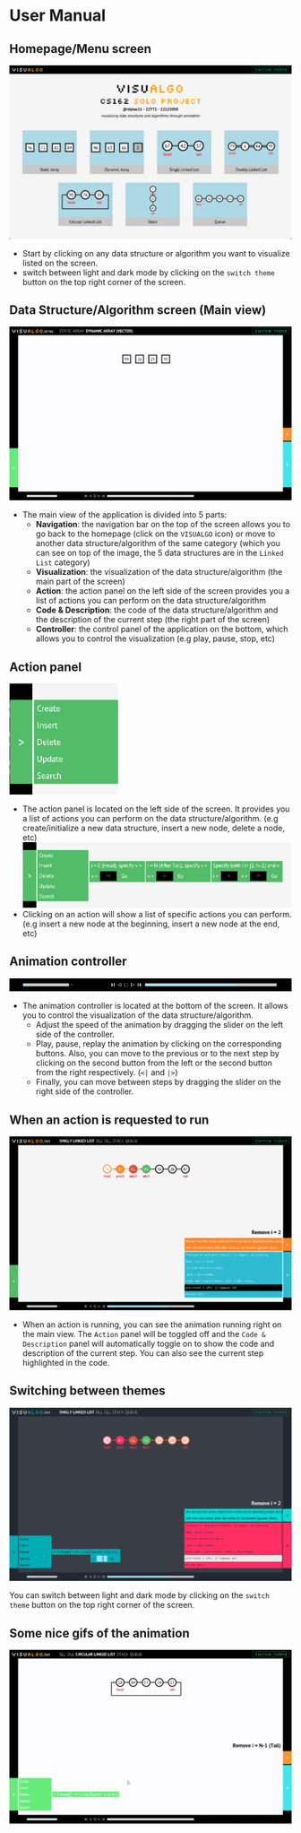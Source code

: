 # User Manual

## Homepage/Menu screen
![Homepage](docs/images/homepage.png)
- Start by clicking on any data structure or algorithm you want to visualize listed on the screen.
- switch between light and dark mode by clicking on the ```switch theme``` button on the top right corner of the screen.

## Data Structure/Algorithm screen (Main view)
<!-- ![Singly Linked List](docs/images/singly_linked_list_1.png) -->
![Dynamic Array push back](docs/images/dynamic_array_push_back.gif)

- The main view of the application is divided into 5 parts:
    - **Navigation**: the navigation bar on the top of the screen allows you to go back to the homepage (click on the ```VISUALGO``` icon) or move to another data structure/algorithm of the same category (which you can see on top of the image, the 5 data structures are in the ```Linked List``` category)
    - **Visualization**: the visualization of the data structure/algorithm (the main part of the screen)
    - **Action**: the action panel on the left side of the screen provides you a list of actions you can perform on the data structure/algorithm
    - **Code & Description**: the code of the data structure/algorithm and the description of the current step (the right part of the screen)
    - **Controller**: the control panel of the application on the bottom, which allows you to control the visualization (e.g play, pause, stop, etc)

## Action panel
![Action panel](docs/images/action.png)
- The action panel is located on the left side of the screen. It provides you a list of actions you can perform on the data structure/algorithm. (e.g create/initialize a new data structure, insert a new node, delete a node, etc)
![Action panel 2](docs/images/action_2.png)
- Clicking on an action will show a list of specific actions you can perform. (e.g insert a new node at the beginning, insert a new node at the end, etc)

## Animation controller
![Animation controller](docs/images/animation_controller.png)
- The animation controller is located at the bottom of the screen. It allows you to control the visualization of the data structure/algorithm.
    - Adjust the speed of the animation by dragging the slider on the left side of the controller.
    - Play, pause, replay the animation by clicking on the corresponding buttons. Also, you can move to the previous or to the next step by clicking on the second button from the left or the second button from the right respectively. (```<|``` and ```|>```)
    - Finally, you can move between steps by dragging the slider on the right side of the controller.

## When an action is requested to run

![Singly Linked List when action is running](docs/images/singly_linked_list_2.png)
- When an action is running, you can see the animation running right on the main view. The ```Action``` panel will be toggled off and the ```Code & Description``` panel will automatically toggle on to show the code and description of the current step. You can also see the current step highlighted in the code.

## Switching between themes

![Switching between themes](docs/images/dark_theme.png)

You can switch between light and dark mode by clicking on the ```switch theme``` button on the top right corner of the screen.

## Some nice gifs of the animation
![Circular Linked List delete tail](docs/images/circular_linked_list_delete_tail.gif)

<!-- ![Dynamic Array push back](docs/images/dynamic_array_push_back.gif) -->
